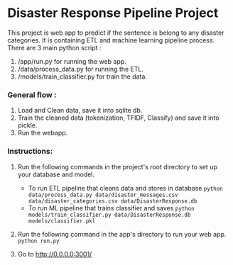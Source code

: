 # Disaster Response Pipeline Project


This project is web app to predict if the sentence is belong to any disaster categories. It is containing ETL and machine learning pipeline process. There are 3 main python script :

1. /app/run.py for running the web app.
2. /data/process_data.py for running the ETL.
3. /models/train_classifier.py for train the data.

### General flow :

1. Load and Clean data, save it into sqlite db.
2. Train the cleaned data (tokenization, TFIDF, Classify) and save it into pickle.
3. Run the webapp.

### Instructions:
1. Run the following commands in the project's root directory to set up your database and model.

    - To run ETL pipeline that cleans data and stores in database
        `python data/process_data.py data/disaster_messages.csv data/disaster_categories.csv data/DisasterResponse.db`
    - To run ML pipeline that trains classifier and saves
        `python models/train_classifier.py data/DisasterResponse.db models/classifier.pkl`

2. Run the following command in the app's directory to run your web app.
    `python run.py`

3. Go to http://0.0.0.0:3001/
